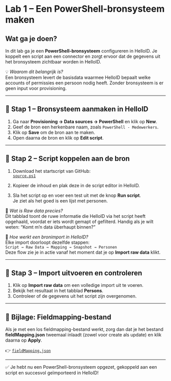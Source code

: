 # Lab 1 – Een PowerShell-bronsysteem maken

## Wat ga je doen?

In dit lab ga je een **PowerShell-bronsysteem** configureren in HelloID. Je koppelt een script aan een connector en zorgt ervoor dat de gegevens uit het bronsysteem zichtbaar worden in HelloID.

💡 *Waarom dit belangrijk is?*  
Een bronsysteem levert de basisdata waarmee HelloID bepaalt welke accounts of permissies een persoon nodig heeft. Zonder bronsysteem is er geen input voor provisioning.

---

## 🧰 Stap 1 – Bronsysteem aanmaken in HelloID

1. Ga naar **Provisioning → Data sources → PowerShell** en klik op **New**.
2. Geef de bron een herkenbare naam, zoals `PowerShell - Medewerkers`.
3. Klik op **Save** om de bron aan te maken.
4. Open daarna de bron en klik op **Edit script**.

---

## 🔧 Stap 2 – Script koppelen aan de bron

1. Download het startscript van GitHub:  
   [`source.ps1`](https://github.com/Tools4everBV/HelloID-Prov-Training-Materials/blob/Feature-2025-material/powershell%20connectors/lab%201/source.ps1)

2. Kopieer de inhoud en plak deze in de script editor in HelloID.

3. Sla het script op en voer een test uit met de knop **Run script**.  
   Je ziet als het goed is een lijst met personen.

📌 *Wat is Raw data precies?*  
Dit tabblad toont de ruwe informatie die HelloID via het script heeft opgehaald, voordat er iets wordt gemapt of gefilterd. Handig als je wilt weten: “Komt m’n data überhaupt binnen?”

🔄 *Hoe werkt een bronimport in HelloID?*  
Elke import doorloopt dezelfde stappen:  
`Script → Raw Data → Mapping → Snapshot → Personen`  
Deze flow zie je in actie vanaf het moment dat je op **Import raw data** klikt.

---

## 🧪 Stap 3 – Import uitvoeren en controleren

1. Klik op **Import raw data** om een volledige import uit te voeren.
2. Bekijk het resultaat in het tabblad **Persons**.
3. Controleer of de gegevens uit het script zijn overgenomen.

---

## 📁 Bijlage: Fieldmapping-bestand

Als je met een los fieldmapping-bestand werkt, zorg dan dat je het bestand **fieldMapping.json** tweemaal inlaadt (zowel voor create als update) en klik daarna op **Apply**.

👉 [`fieldMapping.json`](https://github.com/Tools4everBV/HelloID-Prov-Training-Materials/blob/Feature-2025-material/powershell%20connectors/lab%201/fieldMapping.json)

---

✅ Je hebt nu een PowerShell-bronsysteem opgezet, gekoppeld aan een script en succesvol geïmporteerd in HelloID!
